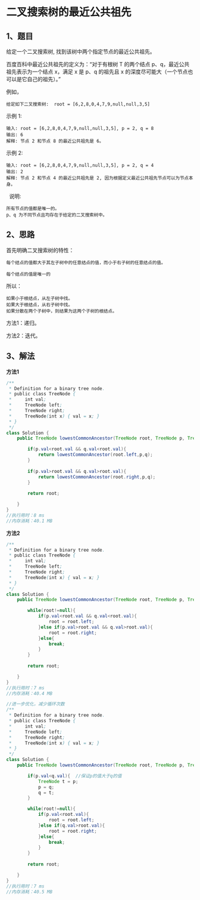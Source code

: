 # 二叉搜索树的最近公共祖先

## 1、题目

给定一个二叉搜索树, 找到该树中两个指定节点的最近公共祖先。

百度百科中最近公共祖先的定义为：“对于有根树 T 的两个结点 p、q，最近公共祖先表示为一个结点 x，满足 x 是 p、q 的祖先且 x 的深度尽可能大（一个节点也可以是它自己的祖先）。”

例如，

	给定如下二叉搜索树:  root = [6,2,8,0,4,7,9,null,null,3,5]

示例 1:

	输入: root = [6,2,8,0,4,7,9,null,null,3,5], p = 2, q = 8
	输出: 6 
	解释: 节点 2 和节点 8 的最近公共祖先是 6。

示例 2:

	输入: root = [6,2,8,0,4,7,9,null,null,3,5], p = 2, q = 4
	输出: 2
	解释: 节点 2 和节点 4 的最近公共祖先是 2, 因为根据定义最近公共祖先节点可以为节点本身。
 
说明:

	所有节点的值都是唯一的。
	p、q 为不同节点且均存在于给定的二叉搜索树中。


## 2、思路

首先明确二叉搜索树的特性：

	每个结点的值都大于其左子树中的任意结点的值，而小于右子树的任意结点的值。

	每个结点的值是唯一的

所以：

	如果小于根结点，从左子树中找。
	如果大于根结点，从右子树中找。
	如果分散在两个子树中，则结果为这两个子树的根结点。


方法1：递归。

方法2：迭代。

## 3、解法

**方法1**

```java
/**
 * Definition for a binary tree node.
 * public class TreeNode {
 *     int val;
 *     TreeNode left;
 *     TreeNode right;
 *     TreeNode(int x) { val = x; }
 * }
 */
class Solution {
    public TreeNode lowestCommonAncestor(TreeNode root, TreeNode p, TreeNode q) {

        if(p.val<root.val && q.val<root.val){
            return lowestCommonAncestor(root.left,p,q);
        } 
        
        if(p.val>root.val && q.val>root.val){
            return lowestCommonAncestor(root.right,p,q);
        } 
        
        return root;

    }
}
//执行用时：8 ms
//内存消耗：40.1 MB
```
**方法2**

```java
/**
 * Definition for a binary tree node.
 * public class TreeNode {
 *     int val;
 *     TreeNode left;
 *     TreeNode right;
 *     TreeNode(int x) { val = x; }
 * }
 */
class Solution {
    public TreeNode lowestCommonAncestor(TreeNode root, TreeNode p, TreeNode q) {

        while(root!=null){
            if(p.val<root.val && q.val<root.val){
                root = root.left;
            }else if(p.val>root.val && q.val>root.val){
                root = root.right;
            }else{
                break;
            }
        }
        
        return root;

    }
}
//执行用时：7 ms
//内存消耗：40.4 MB

//进一步优化，减少循环次数
/**
 * Definition for a binary tree node.
 * public class TreeNode {
 *     int val;
 *     TreeNode left;
 *     TreeNode right;
 *     TreeNode(int x) { val = x; }
 * }
 */
class Solution {
    public TreeNode lowestCommonAncestor(TreeNode root, TreeNode p, TreeNode q) {

        if(p.val<q.val){  //保证p的值大于q的值
            TreeNode t = p;
            p = q;
            q = t;
        }

        while(root!=null){
            if(p.val<root.val){
                root = root.left;
            }else if(q.val>root.val){
                root = root.right;
            }else{
                break;
            }
        }
        
        return root;

    }
}
//执行用时：7 ms
//内存消耗：40.5 MB
```